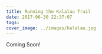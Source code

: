 ```yaml
---
title: Running the Kalalau Trail
date: 2017-06-30 22:37:07
tags:
cover_image: ../images/kalalau.jpg  
---
```


Coming Soon!